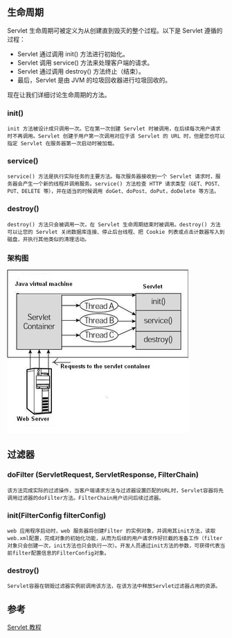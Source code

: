 
## 生命周期
Servlet 生命周期可被定义为从创建直到毁灭的整个过程。以下是 Servlet 遵循的过程：

* Servlet 通过调用 init() 方法进行初始化。
* Servlet 调用 service() 方法来处理客户端的请求。
* Servlet 通过调用 destroy() 方法终止（结束）。
* 最后，Servlet 是由 JVM 的垃圾回收器进行垃圾回收的。

现在让我们详细讨论生命周期的方法。

### init() 
    init 方法被设计成只调用一次。它在第一次创建 Servlet 时被调用，在后续每次用户请求时不再调用。Servlet 创建于用户第一次调用对应于该 Servlet 的 URL 时，但是您也可以指定 Servlet 在服务器第一次启动时被加载。

### service() 
    service() 方法是执行实际任务的主要方法。每次服务器接收到一个 Servlet 请求时，服务器会产生一个新的线程并调用服务。service() 方法检查 HTTP 请求类型（GET、POST、PUT、DELETE 等），并在适当的时候调用 doGet、doPost、doPut，doDelete 等方法。

### destroy() 
    destroy() 方法只会被调用一次，在 Servlet 生命周期结束时被调用。destroy() 方法可以让您的 Servlet 关闭数据库连接、停止后台线程、把 Cookie 列表或点击计数器写入到磁盘，并执行其他类似的清理活动。

### 架构图
<img src="image/1.jpg"/>

## 过滤器

### doFilter (ServletRequest, ServletResponse, FilterChain)

    该方法完成实际的过滤操作，当客户端请求方法与过滤器设置匹配的URL时，Servlet容器将先调用过滤器的doFilter方法。FilterChain用户访问后续过滤器。

### init(FilterConfig filterConfig)

    web 应用程序启动时，web 服务器将创建Filter 的实例对象，并调用其init方法，读取web.xml配置，完成对象的初始化功能，从而为后续的用户请求作好拦截的准备工作（filter对象只会创建一次，init方法也只会执行一次）。开发人员通过init方法的参数，可获得代表当前filter配置信息的FilterConfig对象。

### destroy()

    Servlet容器在销毁过滤器实例前调用该方法，在该方法中释放Servlet过滤器占用的资源。

## 参考

[Servlet 教程](https://www.runoob.com/servlet/servlet-tutorial.html)

